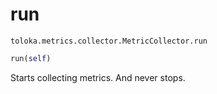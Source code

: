 # run
`toloka.metrics.collector.MetricCollector.run`

```python
run(self)
```

Starts collecting metrics. And never stops.

